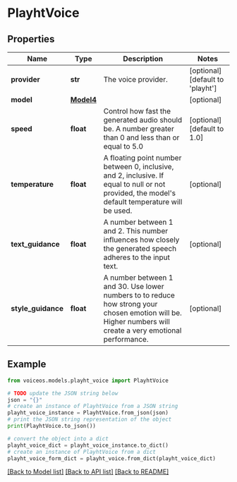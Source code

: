 # PlayhtVoice


## Properties

Name | Type | Description | Notes
------------ | ------------- | ------------- | -------------
**provider** | **str** | The voice provider. | [optional] [default to 'playht']
**model** | [**Model4**](Model4.md) |  | [optional] 
**speed** | **float** | Control how fast the generated audio should be. A number greater than 0 and less than or equal to 5.0 | [optional] [default to 1.0]
**temperature** | **float** | A floating point number between 0, inclusive, and 2, inclusive. If equal to null or not provided, the model&#39;s default temperature will be used. | [optional] 
**text_guidance** | **float** | A number between 1 and 2. This number influences how closely the generated speech adheres to the input text. | [optional] 
**style_guidance** | **float** | A number between 1 and 30. Use lower numbers to to reduce how strong your chosen emotion will be. Higher numbers will create a very emotional performance. | [optional] 

## Example

```python
from voiceos.models.playht_voice import PlayhtVoice

# TODO update the JSON string below
json = "{}"
# create an instance of PlayhtVoice from a JSON string
playht_voice_instance = PlayhtVoice.from_json(json)
# print the JSON string representation of the object
print(PlayhtVoice.to_json())

# convert the object into a dict
playht_voice_dict = playht_voice_instance.to_dict()
# create an instance of PlayhtVoice from a dict
playht_voice_form_dict = playht_voice.from_dict(playht_voice_dict)
```
[[Back to Model list]](../README.md#documentation-for-models) [[Back to API list]](../README.md#documentation-for-api-endpoints) [[Back to README]](../README.md)


